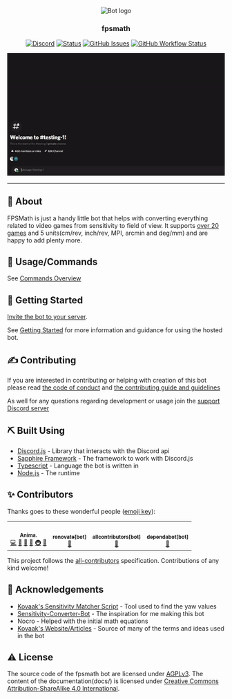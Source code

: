 <!-- markdownlint-disable -->
<p align="center">
    <img width=200px height=200px src="http://fpsmath.xyz/assets/images/logo.png" alt="Bot logo"></a>
</p>

<h3 align="center">fpsmath</h3>

<div align="center">

[![Discord](https://img.shields.io/discord/830046036579450880?logo=discord&style=flat)](https://discord.com/invite/Bg2gNT35s9)
[![Status](https://top.gg/api/widget/status/792712521546465301.svg?noavatar=true)](https://top.gg/bot/792712521546465301)
[![GitHub Issues](https://img.shields.io/github/issues/animafps/fpsmath?style=flat)](https://github.com/animafps/fpsmath/issues)
[![GitHub Workflow Status](https://img.shields.io/github/workflow/status/animafps/fpsmath/Continuous%20Integration)](https://github.com/animafps/fpsmath/actions)

![Demo](docs/assets/images/demo.gif)

</div>
<!-- markdownlint-restore -->

---

## 🧐 About

FPSMath is just a handy little bot that helps with converting everything related to video games from sensitivity to field of view. It supports [over 20 games](https://fpsmath.xyz/games/) and 5 units(cm/rev, inch/rev, MPI, arcmin and deg/mm) and are happy to add plenty more.

## 🎈 Usage/Commands

See [Commands Overview](https://fpsmath.xyz/commands/)

## 🏁 Getting Started

[Invite the bot to your server](https://fpsmath.xyz/invite).

See [Getting Started](https://fpsmath.xyz/getting-started/) for more information and guidance for using the hosted bot.

## ✍️ Contributing

If you are interested in contributing or helping with creation of this bot please read [the code of conduct](.github/code_of_conduct.md) and [the contributing guide and guidelines](.github/contributing.md)

As well for any questions regarding development or usage join the [support Discord server](https://fpsmath.xyz/support)

## ⛏️ Built Using

- [Discord.js](https://github.com/discordjs/discord.js) - Library that interacts with the Discord api
- [Sapphire Framework](https://github.com/sapphiredev/framework) - The framework to work with Discord.js
- [Typescript](https://typescriptlang.org) - Language the bot is written in
- [Node.js](https://nodejs.org) - The runtime

## ✨ Contributors

Thanks goes to these wonderful people ([emoji key](https://allcontributors.org/docs/en/emoji-key)):

<!-- ALL-CONTRIBUTORS-LIST:START - Do not remove or modify this section -->
<!-- prettier-ignore-start -->
<!-- markdownlint-disable -->
<table>
  <tr>
    <td align="center"><a href="https://animafps.xyz"><img src="https://avatars.githubusercontent.com/u/18208134?v=4?s=100" width="100px;" alt=""/><br /><sub><b>Anima.</b></sub></a><br /><a href="https://github.com/animafps/fpsmath/commits?author=animafps" title="Code">💻</a> <a href="https://github.com/animafps/fpsmath/commits?author=animafps" title="Documentation">📖</a> <a href="#design-animafps" title="Design">🎨</a> <a href="#ideas-animafps" title="Ideas, Planning, & Feedback">🤔</a> <a href="#infra-animafps" title="Infrastructure (Hosting, Build-Tools, etc)">🚇</a> <a href="#projectManagement-animafps" title="Project Management">📆</a></td>
    <td align="center"><a href="https://github.com/apps/renovate"><img src="https://avatars.githubusercontent.com/in/2740?v=4?s=100" width="100px;" alt=""/><br /><sub><b>renovate[bot]</b></sub></a><br /><a href="#maintenance-renovate[bot]" title="Maintenance">🚧</a></td>
    <td align="center"><a href="https://github.com/apps/allcontributors"><img src="https://avatars.githubusercontent.com/in/23186?v=4?s=100" width="100px;" alt=""/><br /><sub><b>allcontributors[bot]</b></sub></a><br /><a href="https://github.com/animafps/fpsmath/commits?author=allcontributors[bot]" title="Documentation">📖</a></td>
    <td align="center"><a href="https://github.com/apps/dependabot"><img src="https://avatars.githubusercontent.com/in/29110?v=4?s=100" width="100px;" alt=""/><br /><sub><b>dependabot[bot]</b></sub></a><br /><a href="#maintenance-dependabot[bot]" title="Maintenance">🚧</a></td>
  </tr>
</table>

<!-- markdownlint-restore -->
<!-- prettier-ignore-end -->

<!-- ALL-CONTRIBUTORS-LIST:END -->

This project follows the [all-contributors](https://github.com/all-contributors/all-contributors) specification. Contributions of any kind welcome!

## 🎉 Acknowledgements

- [Kovaak's Sensitivity Matcher Script](https://github.com/KovaaK/SensitivityMatcher) - Tool used to find the yaw values
- [Sensitivity-Converter-Bot](https://github.com/JSanchezIO/Sensitivity-Converter-Bot) - The inspiration for me making this bot
- Nocro - Helped with the initial math equations
- [Kovaak's Website/Articles](https://kovaak.com) - Source of many of the terms and ideas used in the bot

## ⚠️ License

The source code of the fpsmath bot are licensed under [AGPLv3](license). The content of the documentation(docs/) is licensed under [Creative Commons Attribution-ShareAlike 4.0 International](docs/license).
